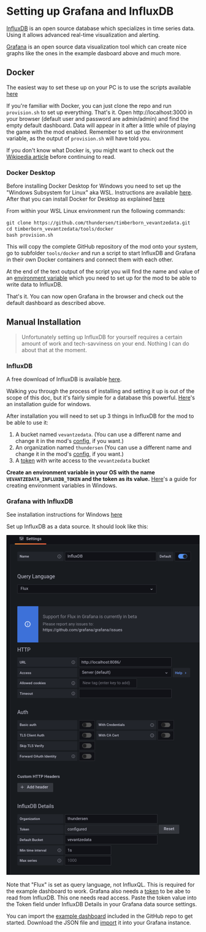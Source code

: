 # Setting up Grafana and InfluxDB

[InfluxDB](https://www.influxdata.com/products/influxdb/) is an open source database which specializes in time series data. Using it allows advanced real-time visualization and alerting. 

[Grafana](https://grafana.com/grafana/) is an open source data visualization tool which can create nice graphs like the ones in the example dasboard above and much more. 

## Docker

The easiest way to set these up on your PC is to use the scripts available [here](https://github.com/thundersen/timberborn_vevantzedata/tree/main/tools/docker)

If you're familiar with Docker, you can just clone the repo and run `provision.sh` to set up everything. That's it. Open http://localhost:3000 in your browser (default user and password are admin/admin) and find the empty default dashboard. Data will appear in it after a little while of playing the game with the mod enabled. Remember to set up the environment variable, as the output of `provision.sh` will have told you.

If you don't know what Docker is, you might want to check out the [Wikipedia article](https://en.wikipedia.org/wiki/Docker_(software)) before continuing to read.

### Docker Desktop

Before installing Docker Desktop for Windows you need to set up the "Windows Subsystem for Linux" aka WSL. Instructions are available [here](https://docs.microsoft.com/en-us/windows/wsl/install).
After that you can install Docker for Desktop as explained [here](https://docs.docker.com/desktop/windows/install/#install-docker-desktop-on-windows)

From within your WSL Linux environment run the following commands:
```
git clone https://github.com/thundersen/timberborn_vevantzedata.git
cd timberborn_vevantzedata/tools/docker
bash provision.sh
```
This will copy the complete GitHub repository of the mod onto your system, go to subfolder `tools/docker` and run a script to start InfluxDB and Grafana in their own Docker containers and connect them with each other. 

At the end of the text output of the script you will find the name and value of an [environment variable](https://helpdeskgeek.com/how-to/create-custom-environment-variables-in-windows/) which you need to set up for the mod to be able to write data to InfluxDB.

That's it. You can now open Grafana in the browser and check out the default dashboard as described above.


## Manual Installation

> Unfortunately setting up InfluxDB for yourself requires a certain amount of work and tech-savviness on your end. Nothing I can do about that at the moment. 

### InfluxDB

A free download of InfluxDB is available [here](https://portal.influxdata.com/downloads/). 

Walking you through the process of installing and setting it up is out of the scope of this doc, but it's fairly simple for a database this powerful. [Here](https://docs.influxdata.com/influxdb/v2.0/install/?t=Windows)'s an installation guide for windows.

After installation you will need to set up 3 things in InfluxDB for the mod to be able to use it:
1. A bucket named `vevantzedata`. (You can use a different name and change it in the mod's [config](#config-settings), if you want.)
2. An organization named `thundersen` (You can use a different name and change it in the mod's [config](#config-settings), if you want.)
3. A [token](https://docs.influxdata.com/influxdb/cloud/security/tokens/create-token/) with write access to the `vevantzedata` bucket

**Create an environment variable in your OS with the name `VEVANTZEDATA_INFLUXDB_TOKEN` and the token as its value.** [Here](https://helpdeskgeek.com/how-to/create-custom-environment-variables-in-windows/)'s a guide for creating environment variables in Windows.


### Grafana with InfluxDB

See installation instructions for Windows [here](https://grafana.com/docs/grafana/latest/installation/windows/)

Set up InfluxDB as a data source. It should look like this:

![influx data source](https://raw.githubusercontent.com/thundersen/timberborn_vevantzedata/main/doc/grafana_influx_data_source.png)

Note that "Flux" is set as query language, not InfluxQL. This is required for the example dashboard to work. 
Grafana also needs a [token](https://docs.influxdata.com/influxdb/cloud/security/tokens/create-token/) to be abe to read from InfluxDB. This one needs read access. Paste the token value into the Token field under InfluxDB Details in your Grafana data source settings.

You can import the [example dashboard](https://raw.githubusercontent.com/thundersen/timberborn_vevantzedata/main/tools/grafana/dashboards/example_dashboard.json) included in the GitHub repo to get started. Download the JSON file and [import](https://grafana.com/docs/grafana/latest/dashboards/export-import/) it into your Grafana instance.

